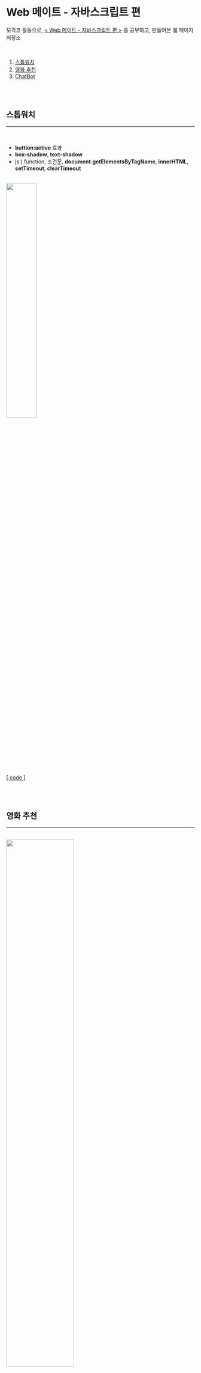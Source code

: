 # Web 메이트 - 자바스크립트 편

모각코 활동으로, [< Web 메이트 - 자바스크립트 편 >](https://codemate.kr/project/WEB-메이트-자바스크립트-편 "모각코-코드메이트") 를 공부하고, 만들어본 웹 페이지 저장소

<br>  

1. [스톱워치](#스톱워치)
2. [영화 추천](#영화-추천)
3. [ChatBot](#chatbot)

<br>
<br>

## 스톱워치

---

<br>

- **buttion:active** 효과
- **box-shadow**, **text-shadow**
- js ) function, 조건문, **document.getElementsByTagName**, **innerHTML**, **setTimeout**, **clearTimeout**

<br>

<img src = "https://user-images.githubusercontent.com/73464584/158738964-79ed7dc8-dc84-4a77-89fb-33d3d7f9f893.gif" width = "40%" height = "40%">

<br>

[[ code ]](https://github.com/jyajoo/Study/tree/main/Web-Javascript/stopwatch)

<br>
<br>

## 영화 추천
---
<br>

<img src = "https://user-images.githubusercontent.com/73464584/160359921-a1175c1b-39f4-435e-813d-a16bab8745eb.gif"  width = "60%" height = "60%">

<br>

[[ code ]](https://github.com/jyajoo/Study/tree/main/Web-Javascript/Movie)

<br>
<br>

## ChatBot
---

<br>

- **CDN** 코드 추가
- **TypeWriter** 효과
- **말 배우기** 기능 (JSON)

<br>

<img src = "https://user-images.githubusercontent.com/73464584/160361101-54f03e18-e9a7-4441-a8e6-2d2f5f4182bb.gif"  width = "60%" height = "60%">

<br>

[[ code ]](https://github.com/jyajoo/Study/tree/main/Web-Javascript/ChatBot)
